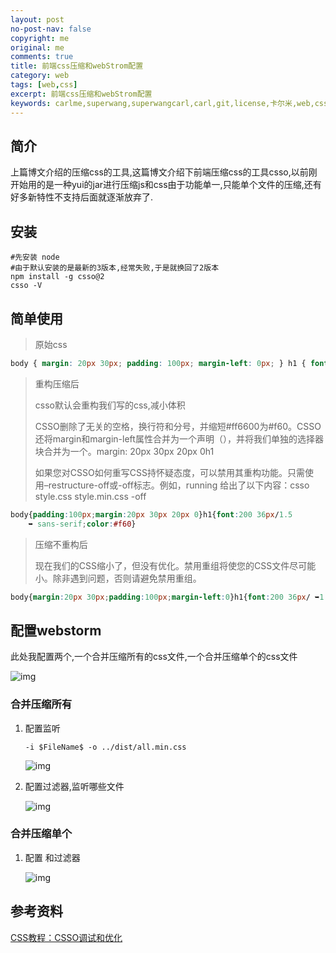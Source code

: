 ```yaml
---
layout: post
no-post-nav: false 
copyright: me
original: me
comments: true
title: 前端css压缩和webStrom配置
category: web
tags: [web,css]
excerpt: 前端css压缩和webStrom配置
keywords: carlme,superwang,superwangcarl,carl,git,license,卡尔米,web,css
---
```


## 简介

上篇博文介绍的压缩css的工具,这篇博文介绍下前端压缩css的工具csso,以前刚开始用的是一种yui的jar进行压缩js和css由于功能单一,只能单个文件的压缩,还有好多新特性不支持后面就逐渐放弃了.

## 安装

```shell
#先安装 node
#由于默认安装的是最新的3版本,经常失败,于是就换回了2版本
npm install -g csso@2
csso -V
```

## 简单使用

> 原始css

```css
body { margin: 20px 30px; padding: 100px; margin-left: 0px; } h1 { font: 200 36px / 1.5 sans-serif; } h1 { color: #ff6600; }
```

>  重构压缩后
>
>  csso默认会重构我们写的css,减小体积
>
>  CSSO删除了无关的空格，换行符和分号，并缩短#ff6600为#f60。CSSO还将margin和margin-left属性合并为一个声明（），并将我们单独的选择器块合并为一个。margin: 20px 30px 20px 0h1
>
>  如果您对CSSO如何重写CSS持怀疑态度，可以禁用其重构功能。只需使用–restructure-off或-off标志。例如，running 给出了以下内容：csso style.css style.min.css -off

```css
body{padding:100px;margin:20px 30px 20px 0}h1{font:200 36px/1.5
    ➥ sans-serif;color:#f60}
```

> 压缩不重构后
>
> 现在我们的CSS缩小了，但没有优化。禁用重组将使您的CSS文件尽可能小。除非遇到问题，否则请避免禁用重组。

```css
body{margin:20px 30px;padding:100px;margin-left:0}h1{font:200 36px/ ➥1.5 sans-serif}h1{color:#f60}
```

## 配置webstorm

此处我配置两个,一个合并压缩所有的css文件,一个合并压缩单个的css文件

![img]({{site.cdn}}/assets/images/blog/2019/20190901232442.jpg)

### 合并压缩所有

1. 配置监听

   ```
   -i $FileName$ -o ../dist/all.min.css
   ```

   ![img]({{site.cdn}}/assets/images/blog/2019/20190901232806.jpg)

2. 配置过滤器,监听哪些文件

   ![img]({{site.cdn}}/assets/images/blog/2019/20190901232858.jpg)

### 合并压缩单个

1. 配置 和过滤器

   ![img]({{site.cdn}}/assets/images/blog/2019/20190901233033.jpg)

## 参考资料

[CSS教程：CSSO调试和优化](https://www.simcf.cc/4093.html)